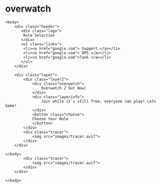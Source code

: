 # overwatch
<!DOCTYPE html> 

<html lang="en">

<head>
    <title>
        Overwatch
    </title>
    <meta charset="UTF-8">
    <link rel="stylesheet" href="style.css">


</head>

    <body>
        <div class="header">
           <div class="logo"> 
            Role Selection
           </div>
           <ul class="links">
            <li><a href="google.com"> Support </a></li>
            <li><a href="google.com"> DPS </a></li>
            <li><a href="google.com">Tank </a></li>
           </ul>
        </div>

        <div class="layer">
            <div class="layer2"> 
                <div class="overwatch">
                    Overwatch 2 Out Now!
                </div>
                <div class="layerinfo">
                    Join while it's still free, everyone can play! Lets Game!
                </div> 
                <button class="choose">
                Choose Your Role
                </button>
            </div>
            <div class="tracer">
                <img src="images/tracer.avif">
            </div>
        </div>

    </body>
            <div class="tracer">
                <img src="images/tracer.avif">
            </div>
        </div>

    </body>
